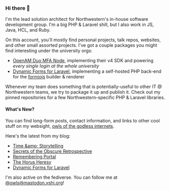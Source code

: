 ### Hi there 👋
I'm the lead solution architect for Northwestern's in-house software development group. I'm a big PHP & Laravel shill, but I also work in JS, Java, HCL, and Ruby.

On this account, you'll mostly find personal projects, talk repos, websites, and other small assorted projects. I've got a couple packages you might find interesting under the university orgs:

- [OpenAM Duo MFA Node](https://github.com/NUIT-ISO/duo-universal-prompt-auth-node), implementing their v4 SDK and powering *every single login at the whole university*
- [Dynamic Forms for Laravel](https://github.com/NIT-Administrative-Systems/dynamic-forms), implementing a self-hosted PHP back-end for the [formiojs](https://github.com/formio/formio.js/) builder & renderer

Whenever my team does something that is potentially-useful to other IT @ Northwestern teams, we try to package it up and publish it. Check out my pinned repositories for a few Northwestern-specific PHP & Laravel libraries.

#### What's New?
You can find long-form posts, contact information, and links to other cool stuff on my websight, [owls of the godless internets](https://godless-internets.org).

Here's the latest from my blog:

<!-- BLOG-POST-LIST:START -->
- [Time &amp;amp; Storytelling](https://godless-internets.org/2024/08/16/time-storytelling)
- [Secrets of the Obscure Retrospective](https://godless-internets.org/2024/08/15/secrets-of-the-obscure-retrospective)
- [Remembering Portal](https://godless-internets.org/2024/08/14/remembering-portal)
- [The Horus Heresy](https://godless-internets.org/2024/08/13/the-horus-heresy)
- [Dynamic Forms for Laravel](https://godless-internets.org/2024/08/12/dynamic-forms-for-laravel)
<!-- BLOG-POST-LIST:END -->

I'm also active on the fediverse. You can follow me at [@owls@mastodon.yshi.org](https://mastodon.yshi.org/@owls)!
